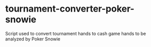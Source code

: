# tournament-converter-poker-snowie
Script used to convert tournament hands to cash game hands to be analyzed by Poker Snowie
